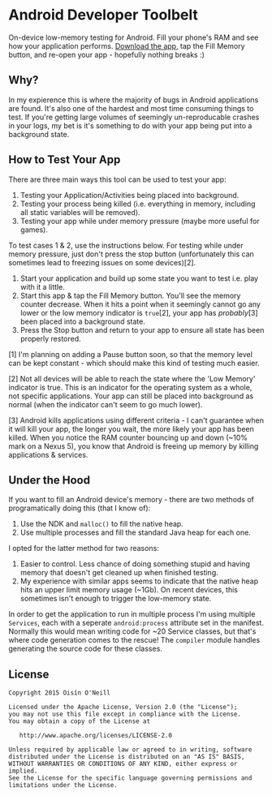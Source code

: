Android Developer Toolbelt
============
On-device low-memory testing for Android.  Fill your phone's RAM and see how your application performs.  [Download the app][Play Store Link], tap the Fill Memory button, and re-open your app - hopefully nothing breaks :)

Why?
------
In my expierence this is where the majority of bugs in Android applications are found.  It's also one of the hardest and most time consuming things to test.  If you're getting large volumes of seemingly un-reproducable crashes in your logs, my bet is it's something to do with your app being put into a background state.

How to Test Your App
------
There are three main ways this tool can be used to test your app:  

1. Testing your Application/Activities being placed into background.  
2. Testing your process being killed (i.e. everything in memory, including all static variables will be removed).  
3. Testing your app while under memory pressure (maybe more useful for games).  

To test cases 1 & 2, use the instructions below.  For testing while under memory pressure, just don't press the stop button (unfortunately this can sometimes lead to freezing issues on some devices)[2].    

1. Start your application and build up some state you want to test i.e. play with it a little.  
2. Start this app & tap the Fill Memory button.  You'll see the memory counter decrease.  When it hits a point when it seemingly cannot go any lower or the low memory indicator is `true`[2], your app has *probably*[3] been placed into a background state.  
3. Press the Stop button and return to your app to ensure all state has been properly restored.  

[1] I'm planning on adding a Pause button soon, so that the memory level can be kept constant - which should make this kind of testing much easier.  

[2] Not all devices will be able to reach the state where the 'Low Memory' indicator is true.  This is an indicator for the operating system as a whole, not specific applications.  Your app can still be placed into background as normal (when the indicator can't seem to go much lower).

[3] Android kills applications using different criteria - I can't guarantee when it will kill your app, the longer you wait, the more likely your app has been killed. When you notice the RAM counter bouncing up and down (~10% mark on a Nexus 5), you know that Android is freeing up memory by killing applications & services.


Under the Hood
-------
If you want to fill an Android device's memory - there are two methods of programatically doing this (that I know of):

1. Use the NDK and `malloc()` to fill the native heap.
2. Use multiple processes and fill the standard Java heap for each one.

I opted for the latter method for two reasons:

1. Easier to control.  Less chance of doing something stupid and having memory that doesn't get cleaned up when finished testing.
2. My experience with similar apps seems to indicate that the native heap hits an upper limit memory usage (~1Gb).  On recent devices, this sometimes isn't enough to trigger the low-memory state.

In order to get the application to run in multiple process I'm using multiple `Services`, each with a seperate `android:process` attribute set in the manifest.  Normally this would mean writing code for ~20 Service classes, but that's where code generation comes to the rescue! The `compiler` module handles generating the source code for these classes.


License
-------

    Copyright 2015 Oisín O'Neill

    Licensed under the Apache License, Version 2.0 (the "License");
    you may not use this file except in compliance with the License.
    You may obtain a copy of the License at

       http://www.apache.org/licenses/LICENSE-2.0

    Unless required by applicable law or agreed to in writing, software
    distributed under the License is distributed on an "AS IS" BASIS,
    WITHOUT WARRANTIES OR CONDITIONS OF ANY KIND, either express or implied.
    See the License for the specific language governing permissions and
    limitations under the License.

[Play Store Link]: https://play.google.com/store/apps/details?id=com.tspoon.androidtoolbelt
